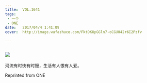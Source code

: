 ```yaml
---
title:	VOL.1641
tags:
 - 一个
 - ONE
date:	2017/04/4 1:41:09
cover:	http://image.wufazhuce.com/FktDKUpGGln7-oCGU042r6I2Pzfv

---
```

![](http://image.wufazhuce.com/FktDKUpGGln7-oCGU042r6I2Pzfv)
---

河流有时快有时慢，生活有人恨有人爱。
 
Reprinted from ONE
